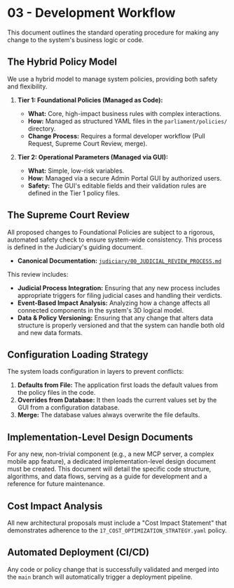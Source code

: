 # 03 - Development Workflow

This document outlines the standard operating procedure for making any change to the system's business logic or code.

## The Hybrid Policy Model

We use a hybrid model to manage system policies, providing both safety and flexibility.

1.  **Tier 1: Foundational Policies (Managed as Code):**
    *   **What:** Core, high-impact business rules with complex interactions.
    *   **How:** Managed as structured YAML files in the `parliament/policies/` directory.
    *   **Change Process:** Requires a formal developer workflow (Pull Request, Supreme Court Review, merge).

2.  **Tier 2: Operational Parameters (Managed via GUI):**
    *   **What:** Simple, low-risk variables.
    *   **How:** Managed via a secure Admin Portal GUI by authorized users.
    *   **Safety:** The GUI's editable fields and their validation rules are defined in the Tier 1 policy files.

## The Supreme Court Review

All proposed changes to Foundational Policies are subject to a rigorous, automated safety check to ensure system-wide consistency. This process is defined in the Judiciary's guiding document.

- **Canonical Documentation:** [`judiciary/00_JUDICIAL_REVIEW_PROCESS.md`](../judiciary/00_JUDICIAL_REVIEW_PROCESS.md)

This review includes:
- **Judicial Process Integration:** Ensuring that any new process includes appropriate triggers for filing judicial cases and handling their verdicts.
- **Event-Based Impact Analysis:** Analyzing how a change affects all connected components in the system's 3D logical model.
- **Data & Policy Versioning:** Ensuring that any change that alters data structure is properly versioned and that the system can handle both old and new data formats.

## Configuration Loading Strategy

The system loads configuration in layers to prevent conflicts:

1.  **Defaults from File:** The application first loads the default values from the policy files in the code.
2.  **Overrides from Database:** It then loads the current values set by the GUI from a configuration database.
3.  **Merge:** The database values always overwrite the file defaults.

## Implementation-Level Design Documents

For any new, non-trivial component (e.g., a new MCP server, a complex mobile app feature), a dedicated implementation-level design document must be created. This document will detail the specific code structure, algorithms, and data flows, serving as a guide for development and a reference for future maintenance.

## Cost Impact Analysis

All new architectural proposals must include a "Cost Impact Statement" that demonstrates adherence to the `17_COST_OPTIMIZATION_STRATEGY.yaml` policy.

## Automated Deployment (CI/CD)

Any code or policy change that is successfully validated and merged into the `main` branch will automatically trigger a deployment pipeline.